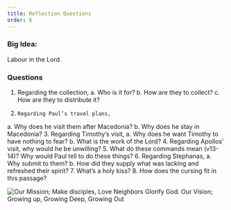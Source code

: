 ```yaml
---
title: Reflection Questions
order: 6
---
```


### Big Idea: 
Labour in the Lord.  

### Questions
1. Regarding the collection,
a. Who is it for?
  b. How are they to collect? 
c.     How are they to distribute it? 
3.     Regarding Paul’s travel plans, 
a.     Why does he visit them after Macedonia? 
b.    Why does he stay in Macedonia? 
3.     Regarding Timothy’s visit, 
a.     Why does he want Timothy to have nothing to fear? 
b.    What is the work of the Lord? 
4.     Regarding Apollos’ visit, why would he be unwilling? 
5.     What do these commands mean (v13-14)? Why would Paul tell to do these things? 
6.     Regarding Stephanas, 
a.     Why submit to them? 
b.    How did they supply what was lacking and refreshed their spirit? 
7.     What’s a holy kiss? 
8.     How does the cursing fit in this passage? 
 



![Our Mission; Make disciples, Love Neighbors Glorify God. Our Vision; Growing up, Growing Deep, Growing Out](https://raw.githubusercontent.com/stgeorgeshurstville/bulletin/main/images/upload.JPG)
